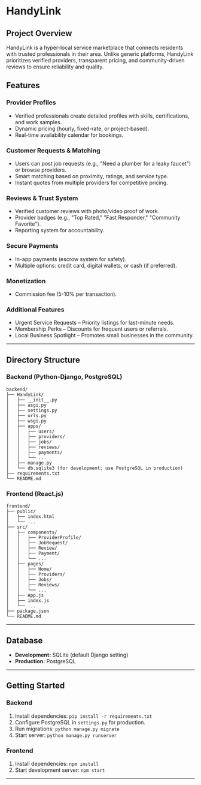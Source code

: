 # HandyLink

## Project Overview

HandyLink is a hyper-local service marketplace that connects residents with trusted professionals in their area. Unlike generic platforms, HandyLink prioritizes verified providers, transparent pricing, and community-driven reviews to ensure reliability and quality.

## Features

### Provider Profiles
- Verified professionals create detailed profiles with skills, certifications, and work samples.
- Dynamic pricing (hourly, fixed-rate, or project-based).
- Real-time availability calendar for bookings.

### Customer Requests & Matching
- Users can post job requests (e.g., "Need a plumber for a leaky faucet") or browse providers.
- Smart matching based on proximity, ratings, and service type.
- Instant quotes from multiple providers for competitive pricing.

### Reviews & Trust System
- Verified customer reviews with photo/video proof of work.
- Provider badges (e.g., "Top Rated," "Fast Responder," "Community Favorite").
- Reporting system for accountability.

### Secure Payments
- In-app payments (escrow system for safety).
- Multiple options: credit card, digital wallets, or cash (if preferred).

### Monetization
- Commission fee (5-10% per transaction).

### Additional Features
- Urgent Service Requests – Priority listings for last-minute needs.
- Membership Perks – Discounts for frequent users or referrals.
- Local Business Spotlight – Promotes small businesses in the community.

---

## Directory Structure

### Backend (Python-Django, PostgreSQL)
```
backend/
├── HandyLink/
│   ├── __init__.py
│   ├── asgi.py
│   ├── settings.py
│   ├── urls.py
│   ├── wsgi.py
│   ├── apps/
│   │   ├── users/
│   │   ├── providers/
│   │   ├── jobs/
│   │   ├── reviews/
│   │   ├── payments/
│   │   └── ...
│   ├── manage.py
│   └── db.sqlite3 (for development; use PostgreSQL in production)
├── requirements.txt
└── README.md
```

### Frontend (React.js)
```
frontend/
├── public/
│   ├── index.html
│   └── ...
├── src/
│   ├── components/
│   │   ├── ProviderProfile/
│   │   ├── JobRequest/
│   │   ├── Review/
│   │   ├── Payment/
│   │   └── ...
│   ├── pages/
│   │   ├── Home/
│   │   ├── Providers/
│   │   ├── Jobs/
│   │   ├── Reviews/
│   │   └── ...
│   ├── App.js
│   ├── index.js
│   └── ...
├── package.json
└── README.md
```

---

## Database

- **Development:** SQLite (default Django setting)
- **Production:** PostgreSQL

---

## Getting Started

### Backend
1. Install dependencies: `pip install -r requirements.txt`
2. Configure PostgreSQL in `settings.py` for production.
3. Run migrations: `python manage.py migrate`
4. Start server: `python manage.py runserver`

### Frontend
1. Install dependencies: `npm install`
2. Start development server: `npm start`

---

##
